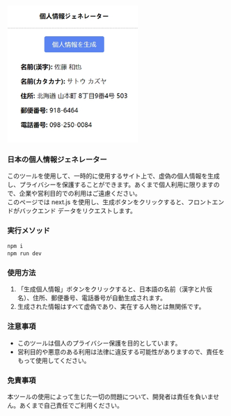 <img src="/static/1.jpg" width="300"/>


### 日本の個人情報ジェネレーター

このツールを使用して、一時的に使用するサイト上で、虚偽の個人情報を生成し、プライバシーを保護することができます。あくまで個人利用に限りますので、企業や営利目的での利用はご遠慮ください。
<br/>
このページでは next.js を使用し、生成ボタンをクリックすると、フロントエンドがバックエンド データをリクエストします。

### 実行メソッド
```bash
npm i
npm run dev
```

### 使用方法

1. 「生成個人情報」ボタンをクリックすると、日本語の名前（漢字と片仮名）、住所、郵便番号、電話番号が自動生成されます。
2. 生成された情報はすべて虚偽であり、実在する人物とは無関係です。

### 注意事項

- このツールは個人のプライバシー保護を目的としています。
- 営利目的や悪意のある利用は法律に違反する可能性がありますので、責任をもって使用してください。

### 免責事項

本ツールの使用によって生じた一切の問題について、開発者は責任を負いません。あくまで自己責任でご利用ください。
